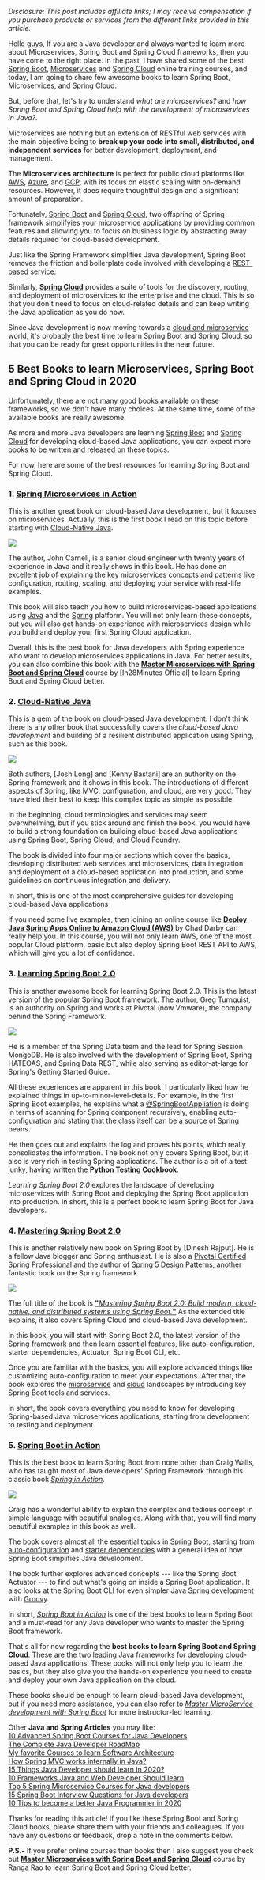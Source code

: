 
_Disclosure: This post includes affiliate links; I may receive compensation if you purchase products or services from the different links provided in this article._

Hello guys, If you are a Java developer and always wanted to learn more about Microservices, Spring Boot and Spring Cloud frameworks, then you have come to the right place. In the past, I have shared some of the best  [Spring Boot](https://javarevisited.blogspot.com/2018/05/top-5-courses-to-learn-spring-boot-in.html),  [Microservices](https://medium.com/javarevisited/top-5-courses-to-learn-microservices-in-java-and-spring-framework-e9fed1ba804d)  and  [Spring Cloud](http://javarevisited.blogspot.sg/2018/04/top-5-spring-cloud-courses-for-java.html#axzz5DbV6r2Ll)  online training courses, and today, I am going to share few awesome books to learn Spring Boot, Microservices, and Spring Cloud.

But, before that, let's try to understand  _what are microservices?_  and  _how Spring Boot and Spring Cloud help with the development of microservices in Java?_.

Microservices are nothing but an extension of RESTful web services with the main objective being to  **break up your code into small, distributed, and independent services**  for better development, deployment, and management.

The  **Microservices architecture**  is perfect for public cloud platforms like  [AWS](https://medium.com/javarevisited/top-10-courses-to-learn-amazon-web-services-aws-cloud-in-2020-best-and-free-317f10d7c21d),  [Azure](https://javarevisited.blogspot.com/2020/02/top-5-courses-to-crack-az-900-microsoft-azure-fundamentals-certification-exam.html), and  [GCP](https://javarevisited.blogspot.com/2019/07/top-5-google-cloud-platform-gcp-courses-certifications-online.html), with its focus on elastic scaling with on-demand resources. However, it does require thoughtful design and a significant amount of preparation.

Fortunately,  [Spring Boot](https://medium.com/javarevisited/10-advanced-spring-boot-courses-for-experienced-java-developers-5e57606816bd)  and  [Spring Cloud](https://javarevisited.blogspot.com/2018/02/top-5-spring-microservices-courses-with-spring-boot-and-spring-cloud.html), two offspring of Spring framework simplifyies your microservice applications by providing common features and allowing you to focus on business logic by abstracting away details required for cloud-based development.

Just like the Spring Framework simplifies Java development, Spring Boot removes the friction and boilerplate code involved with developing a  [REST-based service](http://javarevisited.blogspot.sg/2018/01/7-reasons-for-using-spring-to-develop-RESTful-web-service.html#axzz55a8rTeu7).

Similarly,  [**Spring Cloud**](https://www.java67.com/2018/12/top-5-spring-cloud-annotations-for-java.html)  provides a suite of tools for the discovery, routing, and deployment of microservices to the enterprise and the cloud. This is so that you don't need to focus on cloud-related details and can keep writing the Java application as you do now.

Since Java development is now moving towards a  [cloud and microservice](https://javarevisited.blogspot.com/2018/02/top-5-spring-microservices-courses-with-spring-boot-and-spring-cloud.html#axzz5Cz1R4cHw)  world, it's probably the best time to learn Spring Boot and Spring Cloud, so that you can be ready for great opportunities in the near future.

## [](https://dev.to/javinpaul/5-awesome-books-to-learn-spring-boot-microservices-and-spring-cloud-for-java-developers-2330#5-best-books-to-learn-microservices-spring-boot-and-spring-cloud-in-2020)5 Best Books to learn Microservices, Spring Boot and Spring Cloud in 2020

Unfortunately, there are not many good books available on these frameworks, so we don't have many choices. At the same time, some of the available books are really awesome.

As more and more Java developers are learning  [Spring Boot](https://www.java67.com/2019/01/top-5-spring-boot-annotations-java-programmers-should-know.html)  and  [Spring Cloud](https://dzone.com/articles/5-courses-to-learn-spring-cloud-in-2019)  for developing cloud-based Java applications, you can expect more books to be written and released on these topics.

For now, here are some of the best resources for learning Spring Boot and Spring Cloud.

### [](https://dev.to/javinpaul/5-awesome-books-to-learn-spring-boot-microservices-and-spring-cloud-for-java-developers-2330#1-spring-microservices-in-action)1.  [Spring Microservices in Action](https://www.amazon.com/Spring-Microservices-Action-John-Carnell/dp/1617293989?tag=javamysqlanta-20)

This is another great book on cloud-based Java development, but it focuses on microservices. Actually, this is the first book I read on this topic before starting with  [Cloud-Native Java](https://www.amazon.com/Cloud-Native-Java-Designing-Resilient/dp/1449374646?tag=javamysqlanta-20).

[![](https://res.cloudinary.com/practicaldev/image/fetch/s--rhaqJHqg--/c_limit%2Cf_auto%2Cfl_progressive%2Cq_auto%2Cw_880/https://miro.medium.com/max/222/0%2AjCRqu7jMkwciQUiw.jpg)](https://www.amazon.com/Spring-Microservices-Action-John-Carnell/dp/1617293989?tag=javamysqlanta-20)

The author, John Carnell, is a senior cloud engineer with twenty years of experience in Java and it really shows in this book. He has done an excellent job of explaining the key microservices concepts and patterns like configuration, routing, scaling, and deploying your service with real-life examples.

This book will also teach you how to build microservices-based applications using  [Java](https://javarevisited.blogspot.sg/2017/11/top-5-free-java-courses-for-beginners.html#axzz4zuIICRs9)  and the  [Spring](http://www.java67.com/2017/11/top-5-free-core-spring-mvc-courses-learn-online.html)  platform. You will not only learn these concepts, but you will also get hands-on experience with microservices design while you build and deploy your first Spring Cloud application.

Overall, this is the best book for Java developers with Spring experience who want to develop microservices applications in Java. For better results, you can also combine this book with the  [**Master Microservices with Spring Boot and Spring Cloud**](https://click.linksynergy.com/fs-bin/click?id=JVFxdTr9V80&subid=0&offerid=323058.1&type=10&tmpid=14538&RD_PARM1=https%3A%2F%2Fwww.udemy.com%2Fmicroservices-with-spring-boot-and-spring-cloud%2F)  course by [In28Minutes Official] to learn Spring Boot and Spring Cloud better.

### [](https://dev.to/javinpaul/5-awesome-books-to-learn-spring-boot-microservices-and-spring-cloud-for-java-developers-2330#2-cloudnative-java)2.  [Cloud-Native Java](https://www.amazon.com/Cloud-Native-Java-Designing-Resilient/dp/1449374646?tag=javamysqlanta-20)

This is a gem of the book on cloud-based Java development. I don't think there is any other book that successfully covers the  _cloud-based Java development_  and building of a resilient distributed application using Spring, such as this book.

[![](https://res.cloudinary.com/practicaldev/image/fetch/s--4ocQOzqk--/c_limit%2Cf_auto%2Cfl_progressive%2Cq_auto%2Cw_880/https://miro.medium.com/max/212/0%2AHrULO6lgyZDaChWh.png)](https://www.amazon.com/Cloud-Native-Java-Designing-Resilient/dp/1449374646?tag=javamysqlanta-20)

Both authors, [Josh Long] and [Kenny Bastani] are an authority on the Spring framework and it shows in this book. The introductions of different aspects of Spring, like MVC, configuration, and cloud, are very good. They have tried their best to keep this complex topic as simple as possible.

In the beginning, cloud terminologies and services may seem overwhelming, but if you stick around and finish the book, you would have to build a strong foundation on building cloud-based Java applications using  [Spring Boot](https://javarevisited.blogspot.com/2018/05/the-springbootapplication-annotation-example-java-spring-boot.html),  [Spring Cloud](https://javarevisited.blogspot.com/2018/04/top-5-java-frameworks-to-learn-in-2018_27.html#axzz5DmwFLA1K), and Cloud Foundry.

The book is divided into four major sections which cover the basics, developing distributed web services and microservices, data integration and deployment of a cloud-based application into production, and some guidelines on continuous integration and delivery.

In short, this is one of the most comprehensive guides for developing cloud-based Java applications

If you need some live examples, then joining an online course like  [**Deploy Java Spring Apps Online to Amazon Cloud (AWS)**](https://click.linksynergy.com/deeplink?id=JVFxdTr9V80&mid=39197&murl=https%3A%2F%2Fwww.udemy.com%2Fcourse%2Fdeploy-java-spring-apps-online%2F)  by Chad Darby can really help you. In this course, you will not only learn AWS, one of the most popular Cloud platform, basic but also deploy Spring Boot REST API to AWS, which will give you a lot of confidence.

### [](https://dev.to/javinpaul/5-awesome-books-to-learn-spring-boot-microservices-and-spring-cloud-for-java-developers-2330#3-learning-spring-boot-20)3.  [Learning Spring Boot 2.0](https://www.amazon.com/Learning-Spring-Boot-2-0-microservices-ebook/dp/B01LPRN0Z8?tag=javamysqlanta-20)

This is another awesome book for learning Spring Boot 2.0. This is the latest version of the popular Spring Boot framework. The author, Greg Turnquist, is an authority on Spring and works at Pivotal (now Vmware), the company behind the Spring Framework.

[![](https://res.cloudinary.com/practicaldev/image/fetch/s--5B4QEkCT--/c_limit%2Cf_auto%2Cfl_progressive%2Cq_auto%2Cw_880/https://miro.medium.com/max/226/0%2AMlZ0cOyECU3-aShg.jpg)](https://www.amazon.com/Learning-Spring-Boot-2-0-microservices-ebook/dp/B01LPRN0Z8?tag=javamysqlanta-20)

He is a member of the Spring Data team and the lead for Spring Session MongoDB. He is also involved with the development of Spring Boot, Spring HATEOAS, and Spring Data REST, while also serving as editor-at-large for Spring's Getting Started Guide.

All these experiences are apparent in this book. I particularly liked how he explained things in up-to-minor-level-details. For example, in the first Spring Boot examples, he explains what a  [@SpringBootAppliation](http://www.java67.com/2018/05/difference-between-springbootapplication-vs-EnableAutoConfiguration-annotations-Spring-Boot.html)  is doing in terms of scanning for Spring component recursively, enabling auto-configuration and stating that the class itself can be a source of Spring beans.

He then goes out and explains the log and proves his points, which really consolidates the information. The book not only covers Spring Boot, but it also is very rich in testing Spring applications. The author is a bit of a test junky, having written the  [**Python Testing Cookbook**](https://www.amazon.com/Python-Testing-Cookbook-Greg-Turnquist/dp/1849514666?tag=javamysqlanta-20).

_Learning Spring Boot 2.0_  explores the landscape of developing microservices with Spring Boot and deploying the Spring Boot application into production. In short, this is a perfect book to learn Spring Boot for Java developers.

### [](https://dev.to/javinpaul/5-awesome-books-to-learn-spring-boot-microservices-and-spring-cloud-for-java-developers-2330#4-mastering-spring-boot-20)4.  [Mastering Spring Boot 2.0](https://www.amazon.com/Mastering-Spring-Boot-2-0-cloud-native/dp/1787127567/?tag=javamysqlanta-20)

This is another relatively new book on Spring Boot by [Dinesh Rajput]. He is a fellow Java blogger and Spring enthusiast. He is also a  [Pivotal Certified Spring Professional](http://javarevisited.blogspot.sg/2017/06/how-to-prepare-for-spring-framework-certifications.html)  and the author of  [Spring 5 Design Patterns](https://www.amazon.com/Spring-Design-Patterns-application-development-ebook/dp/B075F67NWP?tag=javamysqlanta-20), another fantastic book on the Spring framework.

[![](https://res.cloudinary.com/practicaldev/image/fetch/s--gpXoocX4--/c_limit%2Cf_auto%2Cfl_progressive%2Cq_auto%2Cw_880/https://miro.medium.com/max/225/0%2ADNmF0cKo7VNyoFgf.jpg)](https://www.amazon.com/Mastering-Spring-Boot-2-0-cloud-native/dp/1787127567/?tag=javamysqlanta-20)

The full title of the book is  [**"**_Mastering Spring Boot 2.0: Build modern, cloud-native, and distributed systems using Spring Boot._**"**](https://www.amazon.com/Mastering-Spring-Boot-2-0-cloud-native/dp/1787127567/?tag=javamysqlanta-20)  As the extended title explains, it also covers Spring Cloud and cloud-based Java development.

In this book, you will start with Spring Boot 2.0, the latest version of the Spring framework and then learn essential features, like auto-configuration, starter dependencies, Actuator, Spring Boot CLI, etc.

Once you are familiar with the basics, you will explore advanced things like customizing auto-configuration to meet your expectations. After that, the book explores the  [microservice](http://javarevisited.blogspot.sg/2017/12/10-things-java-programmers-should-learn.html#axzz53ENLS1RB)  and  [cloud](http://www.java67.com/2018/02/10-books-java-developers-should-read-in.html)  landscapes by introducing key Spring Boot tools and services.

In short, the book covers everything you need to know for developing Spring-based Java microservices applications, starting from development to testing and deployment.

### [](https://dev.to/javinpaul/5-awesome-books-to-learn-spring-boot-microservices-and-spring-cloud-for-java-developers-2330#5-spring-boot-in-action)5.  [Spring Boot in Action](https://www.amazon.com/Spring-Boot-Action-Craig-Walls/dp/1617292540?tag=javamysqlanta-20)

This is the best book to learn Spring Boot from none other than Craig Walls, who has taught most of Java developers' Spring Framework through his classic book  [_Spring in Action_](https://www.amazon.com/Spring-Action-Craig-Walls/dp/1617294942?tag=javamysqlanta-20).

[![](https://res.cloudinary.com/practicaldev/image/fetch/s--2vjtrgoQ--/c_limit%2Cf_auto%2Cfl_progressive%2Cq_auto%2Cw_880/https://miro.medium.com/max/237/0%2AVp-hFBVbvP6LAVSR.jpg)](https://www.amazon.com/Spring-Boot-Action-Craig-Walls/dp/1617292540?tag=javamysqlanta-20)

Craig has a wonderful ability to explain the complex and tedious concept in simple language with beautiful analogies. Along with that, you will find many beautiful examples in this book as well.

The book covers almost all the essential topics in Spring Boot, starting from  [auto-configuration](http://www.java67.com/2018/06/top-15-spring-boot-interview-questions-answers-java-jee-programmers.html)  and  [starter dependencies](https://javarevisited.blogspot.com/2018/11/top-5-spring-boot-features-java.html#axzz6CwWzuI40)  with a general idea of how Spring Boot simplifies Java development.

The book further explores advanced concepts --- like the Spring Boot Actuator --- to find out what's going on inside a Spring Boot application. It also looks at the Spring Boot CLI for even simpler Java Spring development with  [Groovy](http://javarevisited.blogspot.sg/2018/02/top-3-jvm-languages-java-programmer-learn.html#axzz56WXxxAC0).

In short,  [_Spring Boot in Action_](https://www.amazon.com/Spring-Boot-Action-Craig-Walls/dp/1617292540?tag=javamysqlanta-20)  is one of the best books to learn Spring Boot and a must-read for any Java developer who wants to master the Spring Boot framework.

That's all for now regarding the  **best books to learn Spring Boot and Spring Cloud**. These are the two leading Java frameworks for developing cloud-based Java applications. These books will not only help you to learn the basics, but they also give you the hands-on experience you need to create and deploy your own Java application on the cloud.

These books should be enough to learn cloud-based Java development, but if you need more assistance, you can also refer to  [_Master MicroService development with Spring Boot_](https://click.linksynergy.com/fs-bin/click?id=JVFxdTr9V80&subid=0&offerid=323058.1&type=10&tmpid=14538&RD_PARM1=https%3A%2F%2Fwww.udemy.com%2Fmicroservices-with-spring-boot-and-spring-cloud%2F)  for more instructor-led learning.

Other  **Java and Spring Articles**  you may like:  
[10 Advanced Spring Boot Courses for Java Developers](https://medium.com/javarevisited/10-advanced-spring-boot-courses-for-experienced-java-developers-5e57606816bd)  
[The Complete Java Developer RoadMap](https://javarevisited.blogspot.com/2019/10/the-java-developer-roadmap.html#123)  
[My favorite Courses to learn Software Architecture](https://medium.com/javarevisited/top-5-courses-to-learn-software-architecture-in-2020-best-of-lot-5d34ebc52e9)  
[How Spring MVC works internally in Java?](https://javarevisited.blogspot.com/2017/06/how-spring-mvc-framework-works-web-flow.html)  
[15 Things Java Developer should learn in 2020?](https://medium.com/swlh/10-things-java-developer-should-learn-in-2019-5e0cf388e07f)  
[10 Frameworks Java and Web Developer Should learn](https://javarevisited.blogspot.com/2018/01/10-frameworks-java-and-web-developers-should-learn.html)  
[Top 5 Spring Microservice Courses for Java developers](https://javarevisited.blogspot.com/2018/02/top-5-spring-microservices-courses-with-spring-boot-and-spring-cloud.html#axzz5Cz1R4cHw)  
[15 Spring Boot Interview Questions for Java developers](http://www.java67.com/2018/06/top-15-spring-boot-interview-questions-answers-java-jee-programmers.html)  
[10 Tips to become a better Java Programmer in 2020](http://javarevisited.blogspot.sg/2018/05/10-tips-to-become-better-java-developer.html)

Thanks for reading this article! If you like these Spring Boot and Spring Cloud books, please share them with your friends and colleagues. If you have any questions or feedback, drop a note in the comments below.

**P.S.-**  If you prefer online courses than books then I also suggest you check out  [**Master Microservices with Spring Boot and Spring Cloud**](https://click.linksynergy.com/fs-bin/click?id=JVFxdTr9V80&subid=0&offerid=323058.1&type=10&tmpid=14538&RD_PARM1=https%3A%2F%2Fwww.udemy.com%2Fmicroservices-with-spring-boot-and-spring-cloud%2F)  course by Ranga Rao to learn Spring Boot and Spring Cloud better.